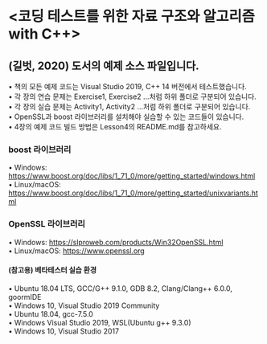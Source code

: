 # <코딩 테스트를 위한 자료 구조와 알고리즘 with C++>
## (길벗, 2020) 도서의 예제 소스 파일입니다.

•	책의 모든 예제 코드는 Visual Studio 2019, C++ 14 버전에서 테스트했습니다. </br>
•	각 장의 연습 문제는 Exercise1, Exercise2 …처럼 하위 폴더로 구분되어 있습니다. </br>
•	각 장의 실습 문제는 Activity1, Activity2 …처럼 하위 폴더로 구분되어 있습니다. </br>
•	OpenSSL과 boost 라이브러리를 설치해야 실습할 수 있는 코드들이 있습니다. </br>
•	4장의 예제 코드 빌드 방법은 Lesson4의 README.md를 참고하세요. </br>


### boost 라이브러리
•	Windows: https://www.boost.org/doc/libs/1_71_0/more/getting_started/windows.html </br>
•	Linux/macOS: https://www.boost.org/doc/libs/1_71_0/more/getting_started/unixvariants.html </br>


### OpenSSL 라이브러리
•	Windows: https://slproweb.com/products/Win32OpenSSL.html </br>
•	Linux/macOS: https://www.openssl.org </br>


#### (참고용) 베타테스터 실습 환경
•	Ubuntu 18.04 LTS, GCC/G++ 9.1.0, GDB 8.2, Clang/Clang++ 6.0.0, goormIDE </br>
•	Windows 10, Visual Studio 2019 Community </br>
•	Ubuntu 18.04, gcc-7.5.0 </br>
•	Windows Visual Studio 2019, WSL(Ubuntu g++ 9.3.0) </br>
•	Windows 10, Visual Studio 2017 </br>